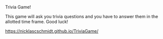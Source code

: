 Trivia Game!

This game will ask you trivia questions and you have to answer them in the allotted time frame. Good luck!

https://nicklascschmidt.github.io/TriviaGame/
